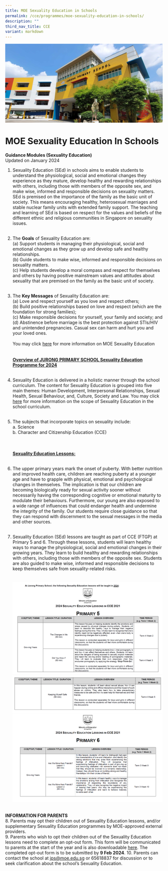 ```yaml
---
title: MOE Sexuality Education in Schools
permalink: /cce/programmes/moe-sexuality-education-in-schools/
description: ""
third_nav_title: CCE
variant: markdown
---
```

![](/images/JPS_School_Front_Banner.jpg)

MOE Sexuality Education In Schools
==================================

**Guidance Modules (Sexuality Education)**<br>
Updated on January 2024

1.	Sexuality Education (SEd) in schools aims to enable students to understand the physiological, social and emotional changes they experience as they mature, develop healthy and rewarding relationships with others, including those with members of the opposite sex, and make wise, informed and responsible decisions on sexuality matters. SEd is premised on the importance of the family as the basic unit of society. This means encouraging healthy, heterosexual marriages and stable nuclear family units with extended family support. The teaching and learning of SEd is based on respect for the values and beliefs of the different ethnic and religious communities in Singapore on sexuality issues.
<br><br>
2.	The **Goals** of Sexuality Education are: <br>
(a)	Support students in managing their physiological, social and emotional changes as they grow up and develop safe and healthy relationships. <br>
(b)	Guide students to make wise, informed and responsible decisions on sexuality matters. <br>
(c)	Help students develop a moral compass and respect for themselves and others by having positive mainstream values and attitudes about sexuality that are premised on the family as the basic unit of society. 
<br><br>
3.	The **Key Messages** of Sexuality Education are: <br>
(a)	Love and respect yourself as you love and respect others; <br>
(b)	Build positive relationships based on love and respect (which are the foundation for strong families); <br>
(c)	Make responsible decisions for yourself, your family and society; and<br>
(d)	Abstinence before marriage is the best protection against STIs/HIV and unintended pregnancies. Casual sex can harm and hurt you and your loved ones.
<br><br>
You may click [here](https://go.gov.sg/moe-sexuality-education) for more information on MOE Sexuality Education
<br><br><br>
<u><b>Overview of JURONG PRIMARY SCHOOL Sexuality Education Programme for 2024</b></u>
<br><br>
4. Sexuality Education is delivered in a holistic manner through the school curriculum. The content for Sexuality Education is grouped into five main themes: Human Development, Interpersonal Relationships, Sexual Health, Sexual Behaviour, and, Culture, Society and Law. You may click [here](https://go.gov.sg/moe-sexuality-education-scope) for more information on the scope of Sexuality Education in the school curriculum.
<br><br>
5. The subjects that incorporate topics on sexuality include: <br>
a.	Science <br>
b.	Character and Citizenship Education (CCE)<br>
<br><br><br>
<u><b>Sexuality Education Lessons:</b></u>
<br><br>
6. The upper primary years mark the onset of puberty. With better nutrition and improved health care, children are reaching puberty at a younger age and have to grapple with physical, emotional and psychological changes in themselves. The implication is that our children are becoming biologically ready for sexual activity sooner without necessarily having the corresponding cognitive or emotional maturity to modulate their behaviours. Furthermore, our young are also exposed to a wide range of influences that could endanger health and undermine the integrity of the family. Our students require close guidance so that they can respond with discernment to the sexual messages in the media and other sources. <br><br>

7. Sexuality Education (SEd) lessons are taught as part of CCE (FTGP) at Primary 5 and 6. Through these lessons, students will learn healthy ways to manage the physiological, social and emotional changes in their growing years. They learn to build healthy and rewarding relationships with others, including those with members of the opposite sex. Students are also guided to make wise, informed and responsible decisions to keep themselves safe from sexuality-related risks. <br><br><br>
![](/images/Sexuality%20Edu/Screenshot_2024_01_26_092237.png)
![](/images/Sexuality%20Edu/Screenshot_2024_01_26_092314.png)
![](/images/Sexuality%20Edu/Screenshot_2024_01_26_101634.png)
<br>
<b>INFORMATION FOR PARENTS</b><br>
8. Parents may opt their children out of Sexuality Education lessons, and/or supplementary Sexuality Education programmes by MOE-approved external providers. <br>
9. Parents who wish to opt their children out of the Sexuality Education lessons need to complete an opt-out form. This form will be communicated  to parents at the start of the year and is also downloadable <a target="_blank" href="/files/Annex_A___Hard_Copy_Opt_Out.pdf">here</a>. The completed opt-out form is to be submitted by <b>9 Feb 2024</b>.
10. Parents can contact the school at <a target="_blank" rel="noopener noreferrer nofollow" href="mailto:jps@moe.edu.sg">jps@moe.edu.sg</a> or 65618837 for discussion or to seek clarification about the school’s Sexuality Education.
